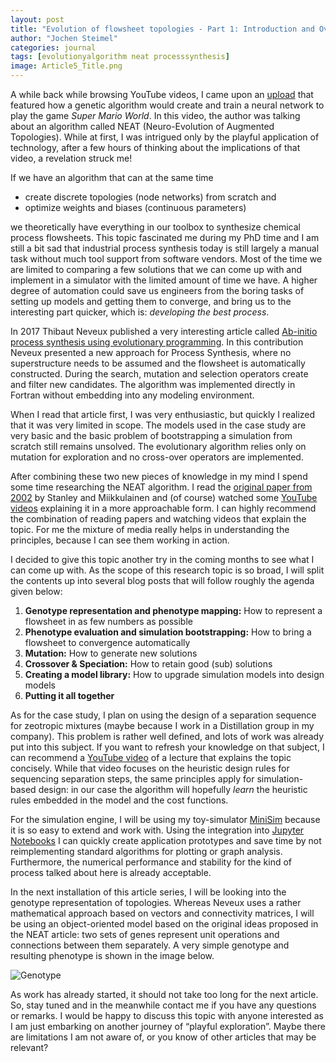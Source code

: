 ```yaml
---
layout: post
title: "Evolution of flowsheet topologies - Part 1: Introduction and Overview"
author: "Jochen Steimel"
categories: journal
tags: [evolutionyalgorithm neat processsynthesis]
image: Article5_Title.png
---
```


A while back while browsing YouTube videos, I came upon an [upload](https://www.youtube.com/watch?v=qv6UVOQ0F44) that featured how a genetic algorithm would create and train a neural network to play the game *Super Mario World*. In this video, the author was talking about an algorithm called NEAT (Neuro-Evolution of Augmented Topologies). While at first, I was intrigued only by the playful application of technology, after a few hours of thinking about the implications of that video, a revelation struck me!

If we have an algorithm that can at the same time

* create discrete topologies (node networks) from scratch and
* optimize weights and biases (continuous parameters)

we theoretically have everything in our toolbox to synthesize chemical process flowsheets. This topic fascinated me during my PhD time and I am still a bit sad that industrial process synthesis today is still largely a manual task without much tool support from software vendors. Most of the time we are limited to comparing a few solutions that we can come up with and implement in a simulator with the limited amount of time we have. A higher degree of automation could save us engineers from the boring tasks of setting up  models and getting them to converge, and bring us to the interesting part quicker, which is: *developing the best process*.

In 2017 Thibaut Neveux published a very interesting article called [Ab-initio process synthesis using evolutionary programming](https://www.sciencedirect.com/science/article/pii/S0009250918302136). In this contribution Neveux presented a new approach for Process Synthesis, where no superstructure needs to be assumed and the flowsheet is automatically constructed. During the search, mutation and selection operators create and filter new candidates. The algorithm was implemented directly in Fortran without embedding into any modeling environment.

When I read that article first, I was very enthusiastic, but quickly I realized that it was very limited in scope. The models used in the case study are very basic and the basic problem of bootstrapping a simulation from scratch still remains unsolved. The evolutionary algorithm relies only on mutation for exploration and no cross-over operators are implemented.

After combining these two new pieces of knowledge in my mind I spend some time researching the NEAT algorithm. I read the [original paper from 2002](http://nn.cs.utexas.edu/downloads/papers/stanley.ec02.pdf) by Stanley and Miikkulainen and (of course) watched some [YouTube videos](https://www.youtube.com/watch?v=b3D8jPmcw-g) explaining it in a more approachable form. I can highly recommend the combination of reading papers and watching videos that explain the topic. For me the mixture of media really helps in understanding the principles, because I can see them working in action. 

I decided to give this topic another try in the coming months to see what I can come up with. As the scope of this research topic is so broad, I will split the contents up into several blog posts that will follow roughly the agenda given below:

1. **Genotype representation and phenotype mapping:** How to represent a flowsheet in as few numbers as possible
2.	**Phenotype evaluation and simulation bootstrapping:** How to bring a flowsheet to convergence automatically
3.	**Mutation:** How to generate new solutions
4.	**Crossover & Speciation:** How to retain good (sub) solutions
5.	**Creating a model library:** How to upgrade simulation models into design models
6.	**Putting it all together**

As for the case study, I plan on using the design of a separation sequence for zeotropic mixtures (maybe because I work in a Distillation group in my company). This problem is rather well defined, and lots of work was already put into this subject. If you want to refresh your knowledge on that subject, I can recommend a [YouTube video](https://www.youtube.com/watch?v=qGb3wTGzP9s)  of a lecture that explains the topic concisely. While that video focuses on the heuristic design rules for sequencing separation steps, the same principles apply for simulation-based design: in our case the algorithm will hopefully *learn* the heuristic rules embedded in the model and the cost functions. 

For the simulation engine, I will be using my toy-simulator [MiniSim](https://github.com/Nukleon84/MiniSim) because it is so easy to extend and work with. Using the integration into [Jupyter Notebooks](https://jupyter.org/) I can quickly create application prototypes and save time by not reimplementing standard algorithms for plotting or graph analysis. Furthermore, the numerical performance and stability for the kind of process talked about here is already acceptable.

In the next installation of this article series, I will be looking into the genotype representation of topologies. Whereas Neveux uses a rather mathematical approach based on vectors and connectivity matrices, I will be using an object-oriented model based on the original ideas proposed in the NEAT article: two sets of genes represent unit operations and connections between them separately. A very simple genotype and resulting phenotype is shown in the image below. 

![Genotype](https://nukleon84.github.io/ChemicalCode/assets/img/Article5_Genotype.png)

As work has already started, it should not take too long for the next article. So, stay tuned and in the meanwhile contact me if you have any questions or remarks. I would be happy to discuss this topic with anyone interested as I am just embarking on another journey of “playful exploration”. Maybe there are limitations I am not aware of, or you know of other articles that may be relevant? 

